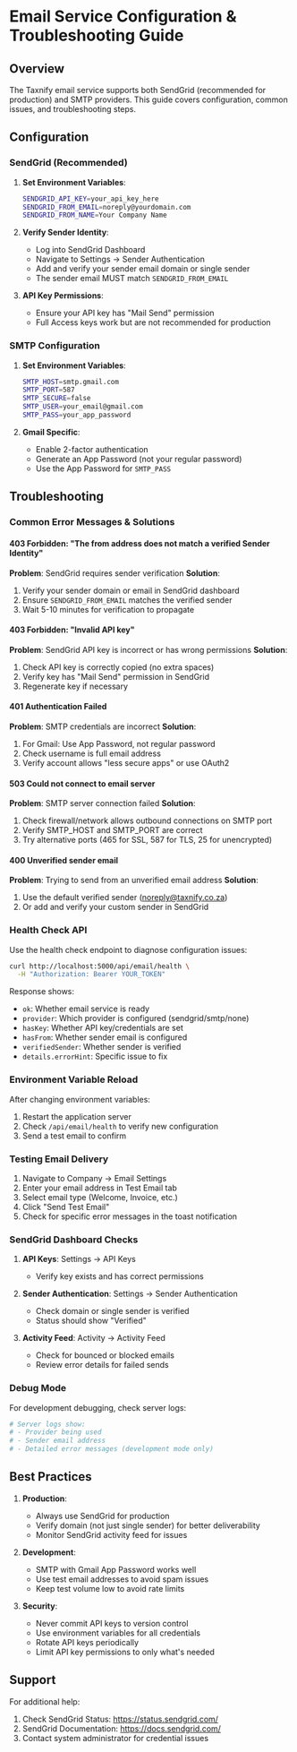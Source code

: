 # Email Service Configuration & Troubleshooting Guide

## Overview

The Taxnify email service supports both SendGrid (recommended for production) and SMTP providers. This guide covers configuration, common issues, and troubleshooting steps.

## Configuration

### SendGrid (Recommended)

1. **Set Environment Variables**:
   ```bash
   SENDGRID_API_KEY=your_api_key_here
   SENDGRID_FROM_EMAIL=noreply@yourdomain.com
   SENDGRID_FROM_NAME=Your Company Name
   ```

2. **Verify Sender Identity**:
   - Log into SendGrid Dashboard
   - Navigate to Settings → Sender Authentication
   - Add and verify your sender email domain or single sender
   - The sender email MUST match `SENDGRID_FROM_EMAIL`

3. **API Key Permissions**:
   - Ensure your API key has "Mail Send" permission
   - Full Access keys work but are not recommended for production

### SMTP Configuration

1. **Set Environment Variables**:
   ```bash
   SMTP_HOST=smtp.gmail.com
   SMTP_PORT=587
   SMTP_SECURE=false
   SMTP_USER=your_email@gmail.com
   SMTP_PASS=your_app_password
   ```

2. **Gmail Specific**:
   - Enable 2-factor authentication
   - Generate an App Password (not your regular password)
   - Use the App Password for `SMTP_PASS`

## Troubleshooting

### Common Error Messages & Solutions

#### 403 Forbidden: "The from address does not match a verified Sender Identity"

**Problem**: SendGrid requires sender verification
**Solution**: 
1. Verify your sender domain or email in SendGrid dashboard
2. Ensure `SENDGRID_FROM_EMAIL` matches the verified sender
3. Wait 5-10 minutes for verification to propagate

#### 403 Forbidden: "Invalid API key"

**Problem**: SendGrid API key is incorrect or has wrong permissions
**Solution**:
1. Check API key is correctly copied (no extra spaces)
2. Verify key has "Mail Send" permission in SendGrid
3. Regenerate key if necessary

#### 401 Authentication Failed

**Problem**: SMTP credentials are incorrect
**Solution**:
1. For Gmail: Use App Password, not regular password
2. Check username is full email address
3. Verify account allows "less secure apps" or use OAuth2

#### 503 Could not connect to email server

**Problem**: SMTP server connection failed
**Solution**:
1. Check firewall/network allows outbound connections on SMTP port
2. Verify SMTP_HOST and SMTP_PORT are correct
3. Try alternative ports (465 for SSL, 587 for TLS, 25 for unencrypted)

#### 400 Unverified sender email

**Problem**: Trying to send from an unverified email address
**Solution**:
1. Use the default verified sender (noreply@taxnify.co.za)
2. Or add and verify your custom sender in SendGrid

### Health Check API

Use the health check endpoint to diagnose configuration issues:

```bash
curl http://localhost:5000/api/email/health \
  -H "Authorization: Bearer YOUR_TOKEN"
```

Response shows:
- `ok`: Whether email service is ready
- `provider`: Which provider is configured (sendgrid/smtp/none)
- `hasKey`: Whether API key/credentials are set
- `hasFrom`: Whether sender email is configured
- `verifiedSender`: Whether sender is verified
- `details.errorHint`: Specific issue to fix

### Environment Variable Reload

After changing environment variables:
1. Restart the application server
2. Check `/api/email/health` to verify new configuration
3. Send a test email to confirm

### Testing Email Delivery

1. Navigate to Company → Email Settings
2. Enter your email address in Test Email tab
3. Select email type (Welcome, Invoice, etc.)
4. Click "Send Test Email"
5. Check for specific error messages in the toast notification

### SendGrid Dashboard Checks

1. **API Keys**: Settings → API Keys
   - Verify key exists and has correct permissions
   
2. **Sender Authentication**: Settings → Sender Authentication
   - Check domain or single sender is verified
   - Status should show "Verified"
   
3. **Activity Feed**: Activity → Activity Feed
   - Check for bounced or blocked emails
   - Review error details for failed sends

### Debug Mode

For development debugging, check server logs:
```bash
# Server logs show:
# - Provider being used
# - Sender email address
# - Detailed error messages (development mode only)
```

## Best Practices

1. **Production**:
   - Always use SendGrid for production
   - Verify domain (not just single sender) for better deliverability
   - Monitor SendGrid activity feed for issues

2. **Development**:
   - SMTP with Gmail App Password works well
   - Use test email addresses to avoid spam issues
   - Keep test volume low to avoid rate limits

3. **Security**:
   - Never commit API keys to version control
   - Use environment variables for all credentials
   - Rotate API keys periodically
   - Limit API key permissions to only what's needed

## Support

For additional help:
1. Check SendGrid Status: https://status.sendgrid.com/
2. SendGrid Documentation: https://docs.sendgrid.com/
3. Contact system administrator for credential issues